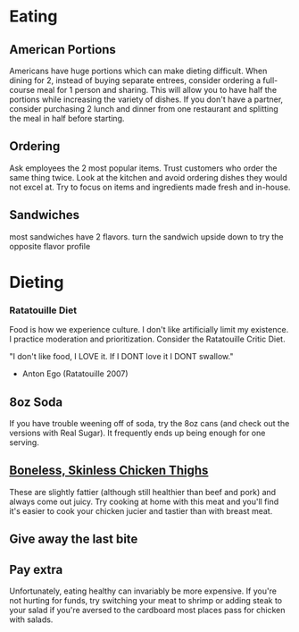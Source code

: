 # Eating

## American Portions
Americans have huge portions which can make dieting difficult. When dining for 2, instead of buying separate entrees, consider ordering a full-course meal for 1 person and sharing. This will allow you to have half the portions while increasing the variety of dishes. If you don't have a partner, consider purchasing 2 lunch and dinner from one restaurant and splitting the meal in half before starting.

## Ordering
Ask employees the 2 most popular items. Trust customers who order the same thing twice. Look at the kitchen and avoid ordering dishes they would not excel at. Try to focus on items and ingredients made fresh and in-house.

## Sandwiches
most sandwiches have 2 flavors. turn the sandwich upside down to try the opposite flavor profile

# Dieting

### Ratatouille Diet
Food is how we experience culture. I don't like artificially limit my existence. I practice moderation and prioritization. Consider the Ratatouille Critic Diet.

"I don't like food, I LOVE it. If I DONT love it I DONT swallow."
- Anton Ego (Ratatouille 2007)

## 8oz Soda
If you have trouble weening off of soda, try the 8oz cans (and check out the versions with Real Sugar). It frequently ends up being enough for one serving.

## [Boneless, Skinless Chicken Thighs](Cooking.md#boneless-skinless-chicken-thighs)
These are slightly fattier (although still healthier than beef and pork) and always come out juicy. Try cooking at home with this meat and you'll find it's easier to cook your chicken jucier and tastier than with breast meat.

## Give away the last bite

## Pay extra 
Unfortunately, eating healthy can invariably be more expensive. If you're not hurting for funds, try switching your meat to shrimp or adding steak to your salad if you're aversed to the cardboard most places pass for chicken with salads.

